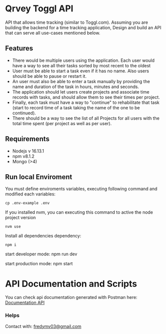 # Qrvey Toggl API

API that allows time tracking (similar to Toggl.com). Assuming you are building the backend for a time tracking application, Design and build an API that can serve all use-cases mentioned below.

## Features

- There would be multiple users using the application. Each user would have a way to see all their tasks sorted by most recent to the oldest
- User must be able to start a task even if it has no name. Also users should be able to pause or restart it.
- An user must also be able to enter a task manually by providing the name and duration of the task in hours, minutes and seconds.
- The application should let users create projects and associate time records with tasks, and should allow them to see their times per project.
- Finally, each task must have a way to "continue" to rehabilitate that task (start to record time of a task taking the name of the one to be continued).
- There should be a way to see the list of all Projects for all users with the total time spent (per project as well as per user).

## Requirements

- Nodejs v 16.13.1
- npm v8.1.2
- Mongo (>4)

## Run local Enviroment

You must define enviroments variables, executing following command and modified each variables:

    cp .env-example .env

If you installed nvm, you can executing this command to active the node project version

    nvm use

Install all dependencies dependency:

    npm i

start developer mode:
npm run dev

start production mode:
npm start

# API Documentation and Scripts

You can check api documentation generated with Postman here: [Documentation API](https://documenter.getpostman.com/view/500426/UVR4PVzx 'API Documentation')

### Helps

Contact with: fredymv03@gmail.com
